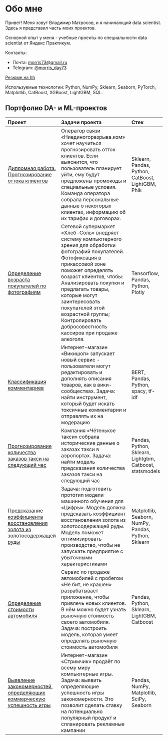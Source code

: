 # Обо мне

Привет! Меня зовут Владимир Матросов, и я начинающий data scientist. Здесь я представил часть моих проектов.

Основной опыт у меня - учебные проекты по специальности data scientist от Яндекс Практикум.

Контакты:
* Почта: [morris73@gmail.ru](mailto:morris73@gmail.ru)
* Telegram: [@morris_day73](https://t.me/morris_day73)

[Резюме на hh](https://stavropol.hh.ru/resume/c35a08a4ff0bcbb1380039ed1f6b46436f326a)

Используемые технологии: Python, NumPy, Sklearn, Seaborn, PyTorch, Matplotlib, CatBoost, XGBoost, LightGBM, SQL.

## Портфолио DA- и ML-проектов

 | Проект | Задачи проекта | Стек |
| :-----------| :----------- | :----------- |
| [Дипломная работа. Прогнозирование оттока клиентов](https://github.com/MatrosovVladimir/yandex-praktikum-projects/blob/main/forecasting_customer_churn.ipynb) | Оператор связи «Ниединогоразрыва.ком» хочет научиться прогнозировать отток клиентов. Если выяснится, что пользователь планирует уйти, ему будут предложены промокоды и специальные условия. Команда оператора собрала персональные данные о некоторых клиентах, информацию об их тарифах и договорах. | Sklearn, Pandas, Python, CatBoost, LightGBM, Phik |
| [Определение возраста покупателей по фотографиям](https://github.com/MatrosovVladimir/yandex-praktikum-projects/blob/main/age%20determination.ipynb) | Сетевой супермаркет «Хлеб-Соль» внедряет систему компьютерного зрения для обработки фотографий покупателей. Фотофиксация в прикассовой зоне поможет определять возраст клиентов, чтобы: Анализировать покупки и предлагать товары, которые могут заинтересовать покупателей этой возрастной группы; Контролировать добросовестность кассиров при продаже алкоголя. | Tensorflow, Pandas, Python, Plotly |
| [Классификация комментариев](https://github.com/MatrosovVladimir/yandex-praktikum-projects/blob/main/classification_of_toxic_comments.ipynb) | Интернет-магазин «Викишоп» запускает новый сервис - пользователи могут редактировать и дополнять описания товаров, как в вики-сообществах. Задача: найти инструмент, который будет искать токсичные комментарии и отправлять их на модерацию | BERT, Pandas, Python, spacy, tf-idf |
| [Прогнозирование количества заказов такси на следующий час](https://github.com/MatrosovVladimir/yandex-praktikum-projects/blob/main/forecasting_taxi_orders.ipynb) | Компания «Чётенькое такси» собрала исторические данные о заказах такси в аэропортах. Задача: найти модель предсказания количества заказов такси на следующий час | Pandas, Python, Sklearn, Lightgbm, Catboost, statsmodels |
| [Предсказание коэффициента восстановления золота из золотосодержащей руды](https://github.com/MatrosovVladimir/yandex-praktikum-projects/blob/main/gold_recovery.ipynb) | Задача: подготовить прототип модели машинного обучения для «Цифры». Модель должна предсказать коэффициент восстановления золота из золотосодержащей руды. Модель поможет оптимизировать производство, чтобы не запускать предприятие с убыточными характеристиками | Matplotlib, Seaborn, NumPy, Pandas, Python, Sklearn |
| [Определение стоимости автомобиля](https://github.com/MatrosovVladimir/yandex-praktikum-projects/blob/main/the_price_of_cars.ipynb) | Сервис по продаже автомобилей с пробегом «Не бит, не крашен» разрабатывает приложение, чтобы привлечь новых клиентов. В нём можно будет узнать рыночную стоимость своего автомобиля. Задача: построить модель, которая умеет определять рыночную стоимость автомобиля | Pandas, Python, Sklearn, LightGBM, Catboost |
[Выявление закономерностей, определяющих коммерческую успешность игры](https://github.com/MatrosovVladimir/yandex-praktikum-projects/blob/main/games.ipynb) | Интернет-магазин «Стримчик» продаёт по всему миру компьютерные игры. Задача: выявить определяющие успешность игры закономерности. Это позволит сделать ставку на потенциально популярный продукт и спланировать рекламные кампании | Pandas, NumPy, Matplotlib, SciPy, Seaborn |
